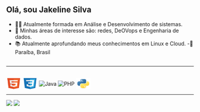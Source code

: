 ## Olá, sou Jakeline Silva


- 👩‍💻 Atualmente formada em Análise e Desenvolvimento de sistemas.
- 🔎 Minhas áreas de interesse são: redes, DeOVops e Engenharia de dados.
- 📚 Atualmente aprofundando meus conhecimentos em Linux e Cloud.
-📍Paraíba, Brasil
  ##

<!--![Anurag's GitHub stats](https://github-readme-stats.vercel.app/api?username=Liidys&show_icons=true&theme=chartreuse-dark) 
![Top Langs](https://github-readme-stats.vercel.app/api/top-langs/?username=Liidys&hide_progress=true&theme=chartreuse-dark)-->
<hr>
<div style="display: inline_block"><br>
  <img align="center" alt="HTML" height="30" width="40" src="https://raw.githubusercontent.com/devicons/devicon/master/icons/html5/html5-original.svg">
  <img align="center" alt="CSS" height="30" width="40" src="https://raw.githubusercontent.com/devicons/devicon/master/icons/css3/css3-original.svg">
  <img align="center" alt="Java" height="40" width="50" src="https://cdn.jsdelivr.net/gh/devicons/devicon@latest/icons/java/java-original-wordmark.svg">
  <img align="center" alt="PHP" height="40" width="50" src="https://cdn.jsdelivr.net/gh/devicons/devicon@latest/icons/php/php-original.svg">
  <img align="center" alt="Python" height="30" width="40" src="https://raw.githubusercontent.com/devicons/devicon/master/icons/python/python-original.svg">
</div>

<hr>

<div> 
  <a href="https://instagram.com/jaklidy" target="_blank"><img src="https://img.shields.io/badge/-Instagram-%23E4405F?style=for-the-badge&logo=instagram&logoColor=white" target="_blank"></a>
  <a href="https://www.linkedin.com/in/jaklidy" target="_blank"><img src="https://img.shields.io/badge/-LinkedIn-%230077B5?style=for-the-badge&logo=linkedin&logoColor=white" target="_blank"></a> 
  
</div>
